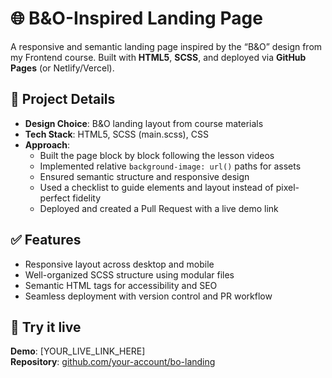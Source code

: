 # 🌐 B&O-Inspired Landing Page

A responsive and semantic landing page inspired by the “B&O” design from my Frontend course. Built with **HTML5**, **SCSS**, and deployed via **GitHub Pages** (or Netlify/Vercel).

## 🧱 Project Details

- **Design Choice**: B&O landing layout from course materials
- **Tech Stack**: HTML5, SCSS (main.scss), CSS
- **Approach**:
  - Built the page block by block following the lesson videos
  - Implemented relative `background-image: url()` paths for assets
  - Ensured semantic structure and responsive design
  - Used a checklist to guide elements and layout instead of pixel-perfect fidelity
  - Deployed and created a Pull Request with a live demo link

## ✅ Features

- Responsive layout across desktop and mobile
- Well-organized SCSS structure using modular files
- Semantic HTML tags for accessibility and SEO
- Seamless deployment with version control and PR workflow

## 🚀 Try it live

**Demo**: [YOUR_LIVE_LINK_HERE]  
**Repository**: [github.com/your-account/bo-landing](#)
